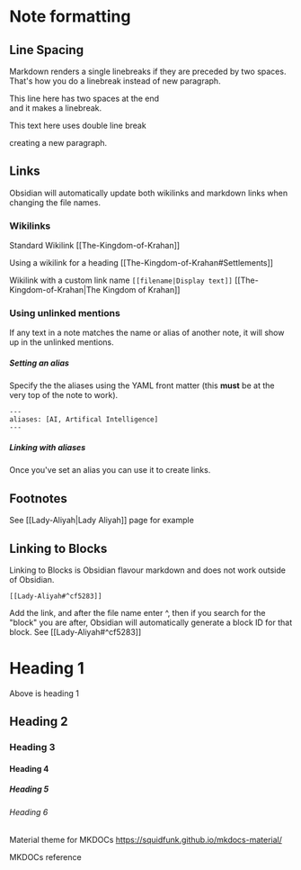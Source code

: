 # Note formatting
## Line Spacing
Markdown renders a single linebreaks if they are preceded by two spaces. That's how you do a linebreak instead of new paragraph.

This line here has two spaces at the end  
and it makes a linebreak.

This text here uses double line break

creating a new paragraph.

## Links
Obsidian will automatically update both wikilinks and markdown links when changing the file names.

### Wikilinks

Standard Wikilink
[[The-Kingdom-of-Krahan]]

Using a wikilink for a heading
[[The-Kingdom-of-Krahan#Settlements]]

Wikilink with a custom link name
```[[filename|Display text]]```
[[The-Kingdom-of-Krahan|The Kingdom of Krahan]]

### Using unlinked mentions
If any text in a note matches the name or alias of another note, it will show up in the unlinked mentions.

##### Setting an alias
Specify the the aliases using the YAML front matter (this **must** be at the very top of the note to work).
```
---
aliases: [AI, Artifical Intelligence]
---
```

##### Linking with aliases
Once you've set an alias you can use it to create links.

## Footnotes
See [[Lady-Aliyah|Lady Aliyah]] page for example

## Linking to Blocks
Linking to Blocks is Obsidian flavour markdown and does not work outside of Obsidian.

```
[[Lady-Aliyah#^cf5283]]
```
Add the link, and after the file name enter ^, then if you search for the "block" you are after, Obsidian will automatically generate a block ID for that block.
See [[Lady-Aliyah#^cf5283]]

# Heading 1
Above is heading 1
## Heading 2
### Heading 3
#### Heading 4
##### Heading 5
###### Heading 6

Material theme for MKDOCs
https://squidfunk.github.io/mkdocs-material/

MKDOCs reference

